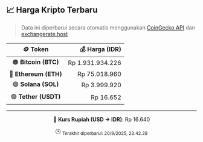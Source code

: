 

<!-- HARGA_KRIPTO -->
## 📈 Harga Kripto Terbaru

> Data ini diperbarui secara otomatis menggunakan [CoinGecko API](https://www.coingecko.com/) dan [exchangerate.host](https://exchangerate.host/)

<div align="center">

| 🪙 Token | 💰 Harga (IDR) |
|:------:|---------------:|
| 🟠 **Bitcoin (BTC)**   | Rp 1.931.934.226 |
| 🔵 **Ethereum (ETH)**  | Rp 75.018.960 |
| 🟣 **Solana (SOL)**    | Rp 3.999.920 |
| 🟢 **Tether (USDT)**   | Rp 16.652 |

---

💱 **Kurs Rupiah (USD → IDR)**: Rp 16.640

🕒 <sub>Terakhir diperbarui: 20/9/2025, 23.42.28</sub>

</div>
<!-- /HARGA_KRIPTO -->